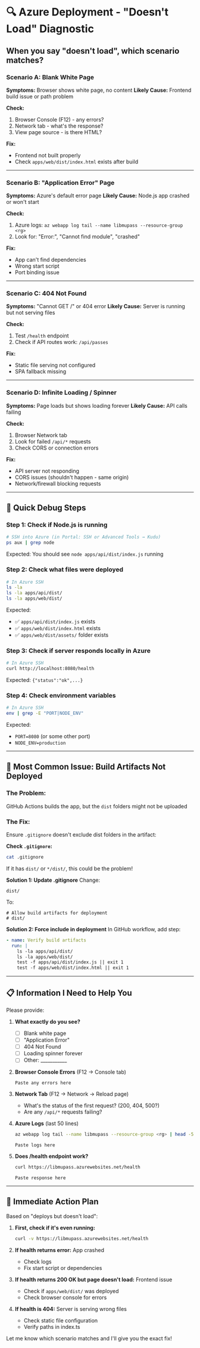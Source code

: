 # 🔍 Azure Deployment - "Doesn't Load" Diagnostic

## When you say "doesn't load", which scenario matches?

### Scenario A: Blank White Page
**Symptoms:** Browser shows white page, no content
**Likely Cause:** Frontend build issue or path problem

**Check:**
1. Browser Console (F12) - any errors?
2. Network tab - what's the response?
3. View page source - is there HTML?

**Fix:**
- Frontend not built properly
- Check `apps/web/dist/index.html` exists after build

---

### Scenario B: "Application Error" Page
**Symptoms:** Azure's default error page
**Likely Cause:** Node.js app crashed or won't start

**Check:**
1. Azure logs: `az webapp log tail --name libmupass --resource-group <rg>`
2. Look for: "Error:", "Cannot find module", "crashed"

**Fix:**
- App can't find dependencies
- Wrong start script
- Port binding issue

---

### Scenario C: 404 Not Found
**Symptoms:** "Cannot GET /" or 404 error
**Likely Cause:** Server is running but not serving files

**Check:**
1. Test `/health` endpoint
2. Check if API routes work: `/api/passes`

**Fix:**
- Static file serving not configured
- SPA fallback missing

---

### Scenario D: Infinite Loading / Spinner
**Symptoms:** Page loads but shows loading forever
**Likely Cause:** API calls failing

**Check:**
1. Browser Network tab
2. Look for failed `/api/*` requests
3. Check CORS or connection errors

**Fix:**
- API server not responding
- CORS issues (shouldn't happen - same origin)
- Network/firewall blocking requests

---

## 🎯 Quick Debug Steps

### Step 1: Check if Node.js is running
```bash
# SSH into Azure (in Portal: SSH or Advanced Tools → Kudu)
ps aux | grep node
```
Expected: You should see `node apps/api/dist/index.js` running

### Step 2: Check what files were deployed
```bash
# In Azure SSH
ls -la
ls -la apps/api/dist/
ls -la apps/web/dist/
```
Expected:
- ✅ `apps/api/dist/index.js` exists
- ✅ `apps/web/dist/index.html` exists
- ✅ `apps/web/dist/assets/` folder exists

### Step 3: Check if server responds locally in Azure
```bash
# In Azure SSH
curl http://localhost:8080/health
```
Expected: `{"status":"ok",...}`

### Step 4: Check environment variables
```bash
# In Azure SSH
env | grep -E "PORT|NODE_ENV"
```
Expected:
- `PORT=8080` (or some other port)
- `NODE_ENV=production`

---

## 🔧 Most Common Issue: Build Artifacts Not Deployed

### The Problem:
GitHub Actions builds the app, but the `dist` folders might not be uploaded

### The Fix:
Ensure `.gitignore` doesn't exclude dist folders in the artifact:

**Check `.gitignore`:**
```bash
cat .gitignore
```

If it has `dist/` or `*/dist/`, this could be the problem!

**Solution 1: Update .gitignore**
Change:
```
dist/
```
To:
```
# Allow build artifacts for deployment
# dist/
```

**Solution 2: Force include in deployment**
In GitHub workflow, add step:
```yaml
- name: Verify build artifacts
  run: |
    ls -la apps/api/dist/
    ls -la apps/web/dist/
    test -f apps/api/dist/index.js || exit 1
    test -f apps/web/dist/index.html || exit 1
```

---

## 📋 Information I Need to Help You

Please provide:

1. **What exactly do you see?**
   - [ ] Blank white page
   - [ ] "Application Error"  
   - [ ] 404 Not Found
   - [ ] Loading spinner forever
   - [ ] Other: ___________

2. **Browser Console Errors** (F12 → Console tab)
   ```
   Paste any errors here
   ```

3. **Network Tab** (F12 → Network → Reload page)
   - What's the status of the first request? (200, 404, 500?)
   - Are any `/api/*` requests failing?

4. **Azure Logs** (last 50 lines)
   ```bash
   az webapp log tail --name libmupass --resource-group <rg> | head -50
   ```
   ```
   Paste logs here
   ```

5. **Does /health endpoint work?**
   ```bash
   curl https://libmupass.azurewebsites.net/health
   ```
   ```
   Paste response here
   ```

---

## 🚀 Immediate Action Plan

Based on "deploys but doesn't load":

1. **First, check if it's even running:**
   ```bash
   curl -v https://libmupass.azurewebsites.net/health
   ```

2. **If health returns error:** App crashed
   - Check logs
   - Fix start script or dependencies

3. **If health returns 200 OK but page doesn't load:** Frontend issue
   - Check if `apps/web/dist/` was deployed
   - Check browser console for errors

4. **If health is 404:** Server is serving wrong files
   - Check static file configuration
   - Verify paths in index.ts

Let me know which scenario matches and I'll give you the exact fix!
